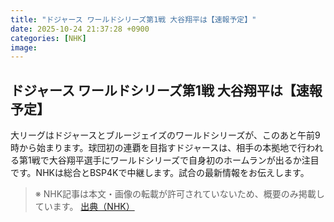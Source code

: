 ```yaml
---
title: "ドジャース ワールドシリーズ第1戦 大谷翔平は【速報予定】"
date: 2025-10-24 21:37:28 +0900
categories: [NHK]
image: 
---
```

## ドジャース ワールドシリーズ第1戦 大谷翔平は【速報予定】

大リーグはドジャースとブルージェイズのワールドシリーズが、このあと午前9時から始まります。球団初の連覇を目指すドジャースは、相手の本拠地で行われる第1戦で大谷翔平選手にワールドシリーズで自身初のホームランが出るか注目です。NHKは総合とBSP4Kで中継します。試合の最新情報をお伝えします。

> ※ NHK記事は本文・画像の転載が許可されていないため、概要のみ掲載しています。
[出典（NHK）](http://www3.nhk.or.jp/news/html/20251025/k10014958191000.html)
